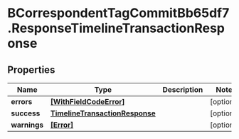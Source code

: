 # BCorrespondentTagCommitBb65df7.ResponseTimelineTransactionResponse

## Properties

Name | Type | Description | Notes
------------ | ------------- | ------------- | -------------
**errors** | [**[WithFieldCodeError]**](WithFieldCodeError.md) |  | [optional] 
**success** | [**TimelineTransactionResponse**](TimelineTransactionResponse.md) |  | [optional] 
**warnings** | [**[Error]**](Error.md) |  | [optional] 


